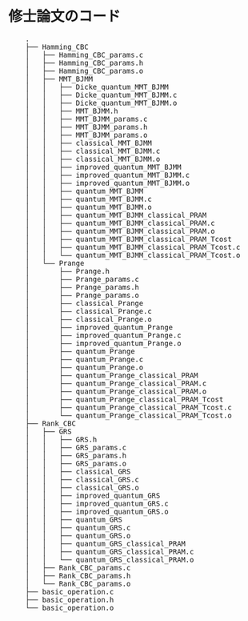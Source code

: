 # 修士論文のコード

<pre>
    .
    ├── Hamming_CBC
    │   ├── Hamming_CBC_params.c
    │   ├── Hamming_CBC_params.h
    │   ├── Hamming_CBC_params.o
    │   ├── MMT_BJMM
    │   │   ├── Dicke_quantum_MMT_BJMM
    │   │   ├── Dicke_quantum_MMT_BJMM.c
    │   │   ├── Dicke_quantum_MMT_BJMM.o
    │   │   ├── MMT_BJMM.h
    │   │   ├── MMT_BJMM_params.c
    │   │   ├── MMT_BJMM_params.h
    │   │   ├── MMT_BJMM_params.o
    │   │   ├── classical_MMT_BJMM
    │   │   ├── classical_MMT_BJMM.c
    │   │   ├── classical_MMT_BJMM.o
    │   │   ├── improved_quantum_MMT_BJMM
    │   │   ├── improved_quantum_MMT_BJMM.c
    │   │   ├── improved_quantum_MMT_BJMM.o
    │   │   ├── quantum_MMT_BJMM
    │   │   ├── quantum_MMT_BJMM.c
    │   │   ├── quantum_MMT_BJMM.o
    │   │   ├── quantum_MMT_BJMM_classical_PRAM
    │   │   ├── quantum_MMT_BJMM_classical_PRAM.c
    │   │   ├── quantum_MMT_BJMM_classical_PRAM.o
    │   │   ├── quantum_MMT_BJMM_classical_PRAM_Tcost
    │   │   ├── quantum_MMT_BJMM_classical_PRAM_Tcost.c
    │   │   └── quantum_MMT_BJMM_classical_PRAM_Tcost.o
    │   └── Prange
    │       ├── Prange.h
    │       ├── Prange_params.c
    │       ├── Prange_params.h
    │       ├── Prange_params.o
    │       ├── classical_Prange
    │       ├── classical_Prange.c
    │       ├── classical_Prange.o
    │       ├── improved_quantum_Prange
    │       ├── improved_quantum_Prange.c
    │       ├── improved_quantum_Prange.o
    │       ├── quantum_Prange
    │       ├── quantum_Prange.c
    │       ├── quantum_Prange.o
    │       ├── quantum_Prange_classical_PRAM
    │       ├── quantum_Prange_classical_PRAM.c
    │       ├── quantum_Prange_classical_PRAM.o
    │       ├── quantum_Prange_classical_PRAM_Tcost
    │       ├── quantum_Prange_classical_PRAM_Tcost.c
    │       └── quantum_Prange_classical_PRAM_Tcost.o
    ├── Rank_CBC
    │   ├── GRS
    │   │   ├── GRS.h
    │   │   ├── GRS_params.c
    │   │   ├── GRS_params.h
    │   │   ├── GRS_params.o
    │   │   ├── classical_GRS
    │   │   ├── classical_GRS.c
    │   │   ├── classical_GRS.o
    │   │   ├── improved_quantum_GRS
    │   │   ├── improved_quantum_GRS.c
    │   │   ├── improved_quantum_GRS.o
    │   │   ├── quantum_GRS
    │   │   ├── quantum_GRS.c
    │   │   ├── quantum_GRS.o
    │   │   ├── quantum_GRS_classical_PRAM
    │   │   ├── quantum_GRS_classical_PRAM.c
    │   │   └── quantum_GRS_classical_PRAM.o
    │   ├── Rank_CBC_params.c
    │   ├── Rank_CBC_params.h
    │   └── Rank_CBC_params.o
    ├── basic_operation.c
    ├── basic_operation.h
    └── basic_operation.o
<pre>

